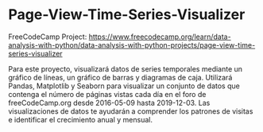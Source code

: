 # Page-View-Time-Series-Visualizer
FreeCodeCamp Project:
https://www.freecodecamp.org/learn/data-analysis-with-python/data-analysis-with-python-projects/page-view-time-series-visualizer

Para este proyecto, visualizará datos de series temporales mediante un gráfico de líneas, un gráfico de barras y diagramas de caja. Utilizará Pandas, Matplotlib y Seaborn para visualizar un conjunto de datos que contenga el número de páginas vistas cada día en el foro de freeCodeCamp.org desde 2016-05-09 hasta 2019-12-03. Las visualizaciones de datos te ayudarán a comprender los patrones de visitas e identificar el crecimiento anual y mensual.
